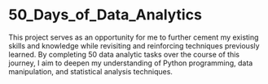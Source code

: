 # 50_Days_of_Data_Analytics
This project serves as an opportunity for me to further cement my existing skills and knowledge while revisiting and reinforcing techniques previously learned. By completing 50 data analytic tasks over the course of this journey, I aim to deepen my understanding of Python programming, data manipulation, and statistical analysis techniques. 
